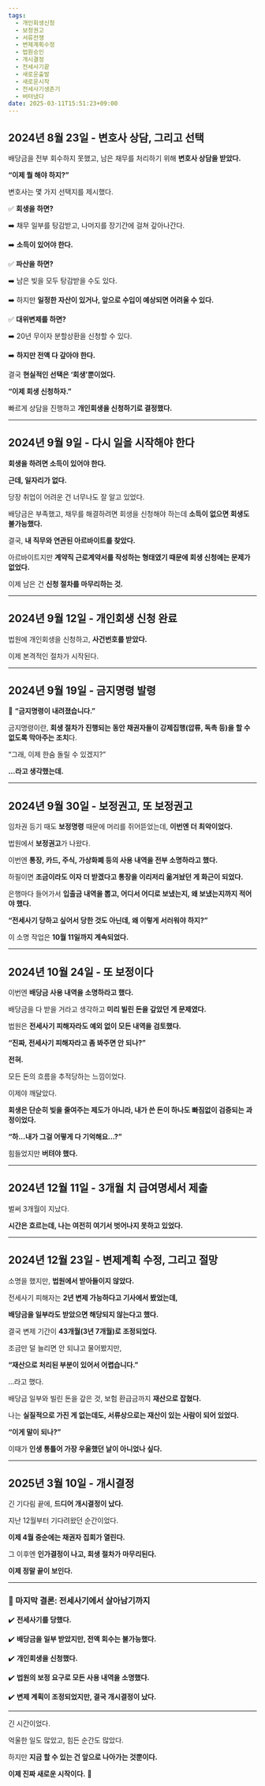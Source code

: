 ```yaml
---
tags:
  - 개인회생신청
  - 보정권고
  - 서류전쟁
  - 변제계획수정
  - 법원승인
  - 개시결정
  - 전세사기끝
  - 새로운출발
  - 새로운시작
  - 전세사기생존기
  - 버텨냈다
date: 2025-03-11T15:51:23+09:00
---
```


## **2024년 8월 23일 - 변호사 상담, 그리고 선택**

배당금을 전부 회수하지 못했고, 남은 채무를 처리하기 위해 **변호사 상담을 받았다.**

**“이제 뭘 해야 하지?”**

변호사는 몇 가지 선택지를 제시했다.

✅ **회생을 하면?**

➡️ 채무 일부를 탕감받고, 나머지를 장기간에 걸쳐 갚아나간다.

➡️ **소득이 있어야 한다.**

✅ **파산을 하면?**

➡️ 남은 빚을 모두 탕감받을 수도 있다.

➡️ 하지만 **일정한 자산이 있거나, 앞으로 수입이 예상되면 어려울 수 있다.**

✅ **대위변제를 하면?**

➡️ 20년 무이자 분할상환을 신청할 수 있다.

➡️ **하지만 전액 다 갚아야 한다.**

결국 **현실적인 선택은 ‘회생’뿐이었다.**

**“이제 회생 신청하자.”**

빠르게 상담을 진행하고 **개인회생을 신청하기로 결정했다.**

---

## **2024년 9월 9일 - 다시 일을 시작해야 한다**

**회생을 하려면 소득이 있어야 한다.**

**근데, 일자리가 없다.**

당장 취업이 어려운 건 너무나도 잘 알고 있었다.

배당금은 부족했고, 채무를 해결하려면 회생을 신청해야 하는데 **소득이 없으면 회생도 불가능했다.**

결국, **내 직무와 연관된 아르바이트를 찾았다.**

아르바이트지만 **계약직 근로계약서를 작성하는 형태였기 때문에 회생 신청에는 문제가 없었다.**

이제 남은 건 **신청 절차를 마무리하는 것.**

---

## **2024년 9월 12일 - 개인회생 신청 완료**

법원에 개인회생을 신청하고, **사건번호를 받았다.**

이제 본격적인 절차가 시작된다.

---

## **2024년 9월 19일 - 금지명령 발령**

📢 **“금지명령이 내려졌습니다.”**

금지명령이란, **회생 절차가 진행되는 동안 채권자들이 강제집행(압류, 독촉 등)을 할 수 없도록 막아주는 조치**다.

“그래, 이제 한숨 돌릴 수 있겠지?”

**…라고 생각했는데.**

---

## **2024년 9월 30일 - 보정권고, 또 보정권고**

임차권 등기 때도 **보정명령** 때문에 머리를 쥐어뜯었는데, **이번엔 더 최악이었다.**

법원에서 **보정권고**가 나왔다.

이번엔 **통장, 카드, 주식, 가상화폐 등의 사용 내역을 전부 소명하라고 했다.**

하필이면 **조금이라도 이자 더 받겠다고 통장을 이리저리 옮겨놨던 게 화근이 되었다.**

은행마다 들어가서 **입출금 내역을 뽑고, 어디서 어디로 보냈는지, 왜 보냈는지까지 적어야 했다.**

**“전세사기 당하고 싶어서 당한 것도 아닌데, 왜 이렇게 서러워야 하지?”**

이 소명 작업은 **10월 11일까지 계속되었다.**

---

## **2024년 10월 24일 - 또 보정이다**

이번엔 **배당금 사용 내역을 소명하라고 했다.**

배당금을 다 받을 거라고 생각하고 **미리 빌린 돈을 갚았던 게 문제였다.**

법원은 **전세사기 피해자라도 예외 없이 모든 내역을 검토했다.**

**“진짜, 전세사기 피해자라고 좀 봐주면 안 되나?”**

**전혀.**

모든 돈의 흐름을 추적당하는 느낌이었다.

이제야 깨달았다.

**회생은 단순히 빚을 줄여주는 제도가 아니라, 내가 쓴 돈이 하나도 빠짐없이 검증되는 과정이었다.**

**“하...내가 그걸 어떻게 다 기억해요…?”**

힘들었지만 **버텨야 했다.**

---

## **2024년 12월 11일 - 3개월 치 급여명세서 제출**

벌써 3개월이 지났다.

**시간은 흐르는데, 나는 여전히 여기서 벗어나지 못하고 있었다.**

---

## **2024년 12월 23일 - 변제계획 수정, 그리고 절망**

소명을 했지만, **법원에서 받아들이지 않았다.**

전세사기 피해자는 **2년 변제 가능하다고 기사에서 봤었는데,**

**배당금을 일부라도 받았으면 해당되지 않는다고 했다.**

결국 변제 기간이 **43개월(3년 7개월)로 조정되었다.**

조금만 덜 늘리면 안 되냐고 물어봤지만,

**“재산으로 처리된 부분이 있어서 어렵습니다.”**

…라고 했다.

배당금 일부와 빌린 돈을 갚은 것, 보험 환급금까지 **재산으로 잡혔다.**

나는 **실질적으로 가진 게 없는데도, 서류상으로는 재산이 있는 사람이 되어 있었다.**

**“이게 말이 되나?”**

이때가 **인생 통틀어 가장 우울했던 날이 아니었나 싶다.**

---

## **2025년 3월 10일 - 개시결정**

긴 기다림 끝에, **드디어 개시결정이 났다.**

지난 12월부터 기다려왔던 순간이었다.

**이제 4월 중순에는 채권자 집회가 열린다.**

그 이후엔 **인가결정이 나고, 회생 절차가 마무리된다.**

**이제 정말 끝이 보인다.**

---

### **📌 마지막 결론: 전세사기에서 살아남기까지**

✔️ **전세사기를 당했다.**

✔️ **배당금을 일부 받았지만, 전액 회수는 불가능했다.**

✔️ **개인회생을 신청했다.**

✔️ **법원의 보정 요구로 모든 사용 내역을 소명했다.**

✔️ **변제 계획이 조정되었지만, 결국 개시결정이 났다.**

---

긴 시간이었다.

억울한 일도 많았고, 힘든 순간도 많았다.

하지만 **지금 할 수 있는 건 앞으로 나아가는 것뿐이다.**

**이제 진짜 새로운 시작이다.** 🚀
